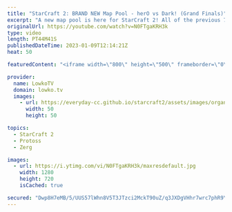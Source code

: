 ```yaml
---
title: "StarCraft 2: BRAND NEW Map Pool - herO vs Dark! (Grand Finals)"
excerpt: "A new map pool is here for StarCraft 2! All of the previous 7 maps are replaced with new ones. Going forward we will use: Altitude, Ancient Cistern, Babylon, Dragon Scale, Gresvan, NeoHumanity and Royal Blood. In this video I cast the finals of the ESL Open Cup 157 Korea with all games played on the"
originalUrl: https://youtube.com/watch?v=N0FTgaKRH3k
type: video
length: PT44M41S
publishedDateTime: 2023-01-09T12:14:21Z
heat: 50

featuredContent: "<iframe width=\"800\" height=\"500\" frameborder=\"0\" src=\"https://www.youtube.com/embed/N0FTgaKRH3k\" allow=\"accelerometer; autoplay; encrypted-media; gyroscope; picture-in-picture\" allowfullscreen></iframe>"

provider:
  name: LowkoTV
  domain: lowko.tv
  images:
    - url: https://everyday-cc.github.io/starcraft2/assets/images/organizations/lowko.tv-50x50.jpg
      width: 50
      height: 50

topics:
  - StarCraft 2
  - Protoss
  - Zerg

images:
  - url: https://i.ytimg.com/vi/N0FTgaKRH3k/maxresdefault.jpg
    width: 1280
    height: 720
    isCached: true

secured: "Dwp8H7eMB/5/UUS57lWhn8V5T3JTzci2MckT90uZ/q3JXDgVHhr7wrc7phR9YjWegcERU+L9iru75bDslU7Y+xsGmxm+Cil6y9T6oSK7P8I//P6qSWBExHD1qUsTJBUVfJOioFcOdYakTp5zrxOGUU7zgyBPOBbuARomioxBsegZQaXOhox6jNUqAuUKK9vOAqSaTK2/z2t1XxJBEfgT9xSFSiQtaHqVfatPhaa2VKGa498Hqjp9eDkQsxfKIPHuaR7vx6vVyT04d/LWwfXCORhgvFptsedtg+1o1avnH04CjQWr05p117d1VpOMck2Oy/gO/oZxYEUEx984tDpa13gxe2asVj4EC7U8N2vnL7vbgniJQIsgIAFt8zqxJ6XzIRgZMkqcC1gdi/gtmU4WxuEfCyxDViXnAU8O7PSiSsY=;KMOIoUi/SWCVl1/K1HzFrg=="
---
```


